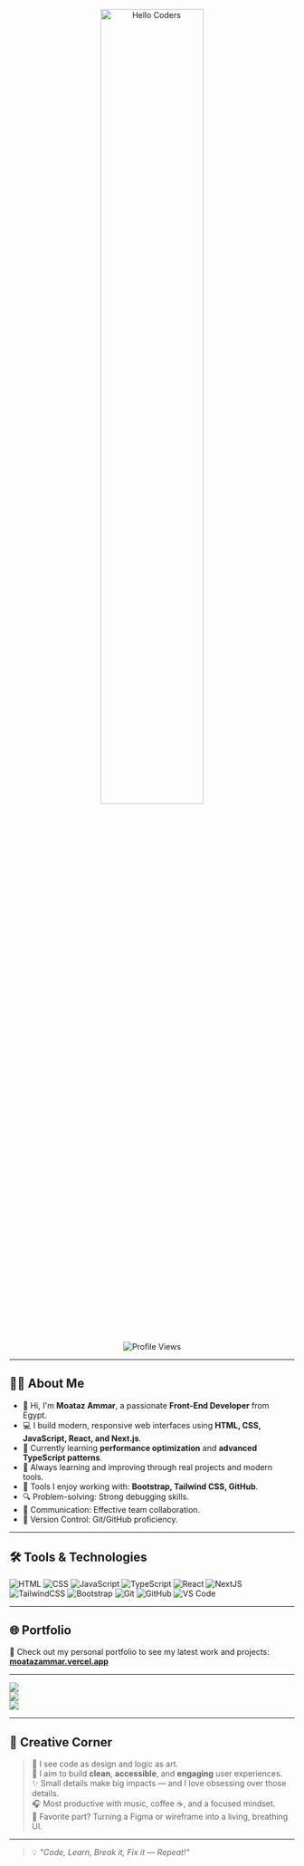<div align="center" width="50">

<img src="https://github.com/SP-XD/SP-XD/blob/main/images/hellocoders_rounded.gif?raw=true" alt="Hello Coders" width="60%"/> <br>

![Profile Views](https://komarev.com/ghpvc/?username=MoatazAmmar&style=flat&color=orange&label=PROFILE+VIEWS)

</div>

---

## 🙋‍♂️ About Me

- 👋 Hi, I'm **Moataz Ammar**, a passionate **Front-End Developer** from Egypt.
- 💻 I build modern, responsive web interfaces using **HTML, CSS, JavaScript, React, and Next.js**.
- 🚀 Currently learning **performance optimization** and **advanced TypeScript patterns**.
- 🧠 Always learning and improving through real projects and modern tools.
- 📍 Tools I enjoy working with: **Bootstrap, Tailwind CSS, GitHub**.
- 🔍 Problem-solving: Strong debugging skills.
- 💬 Communication: Effective team collaboration.
- 📝 Version Control: Git/GitHub proficiency.

---

## 🛠️ Tools & Technologies

![HTML](https://img.shields.io/badge/HTML5-E34F26?style=flat&logo=html5&logoColor=white)
![CSS](https://img.shields.io/badge/CSS3-1572B6?style=flat&logo=css3&logoColor=white)
![JavaScript](https://img.shields.io/badge/JavaScript-F7DF1E?style=flat&logo=javascript&logoColor=black)
![TypeScript](https://img.shields.io/badge/TypeScript-007ACC?style=flat&logo=typescript&logoColor=white)
![React](https://img.shields.io/badge/React-20232A?style=flat&logo=react&logoColor=61DAFB)
![NextJS](https://img.shields.io/badge/Next.js-000000?style=flat&logo=next.js&logoColor=white)
![TailwindCSS](https://img.shields.io/badge/Tailwind_CSS-38B2AC?style=flat&logo=tailwind-css&logoColor=white)
![Bootstrap](https://img.shields.io/badge/Bootstrap-563D7C?style=flat&logo=bootstrap&logoColor=white)
![Git](https://img.shields.io/badge/GIT-E44C30?style=flat&logo=git&logoColor=white)
![GitHub](https://img.shields.io/badge/GitHub-181717?style=flat&logo=github&logoColor=white)
![VS Code](https://img.shields.io/badge/VSCode-007ACC?style=flat&logo=visual%20studio%20code&logoColor=white)

---

## 🌐 Portfolio

🔗 Check out my personal portfolio to see my latest work and projects:  
**[moatazammar.vercel.app](https://moataz-ammar-portfolio.vercel.app/)**

---

![](https://github-readme-stats.vercel.app/api?username=sunil9813&theme=radical&hide_border=false&include_all_commits=false&count_private=false)<br/>
![](https://github-readme-streak-stats.herokuapp.com/?user=sunil9813&theme=radical&hide_border=false)<br/>
![](https://github-readme-stats.vercel.app/api/top-langs/?username=sunil9813&theme=radical&hide_border=false&include_all_commits=false&count_private=false&layout=compact)

---


## 🎨 Creative Corner

> 🧩 I see code as design and logic as art.  
> 🎯 I aim to build **clean**, **accessible**, and **engaging** user experiences.  
> ✨ Small details make big impacts — and I love obsessing over those details.  
> 🎧 Most productive with music, coffee ☕, and a focused mindset.  
> 🚧 Favorite part? Turning a Figma or wireframe into a living, breathing UI.

---

> 💡 *"Code, Learn, Break it, Fix it — Repeat!"*
